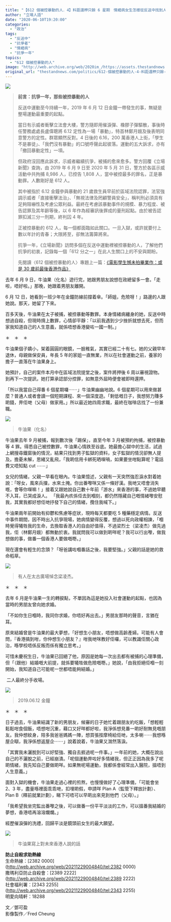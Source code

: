 ```yaml
---
title: "【612 個被控暴動的人．4】料距還柙只餘 6 星期　情緒病女生怎樣從反送中找到人生意義？"
author: "立場人語"
date: "2020-06-10T19:20:00"
categories:
  - "政治"
tags:
  - "反送中"
  - "抗爭者"
  - "情緒病"
  - "抗爭一年"
topics:
  - "612 個被控暴動的人"
image: "http://web.archive.org/web/2020im_/https://assets.thestandnews.com/media/photos/20200610-14_9pJSX.png"
original_url: "thestandnews.com/politics/612-個被控暴動的人-4-料距還柙只餘-6-星期-情緒病女生怎樣從反送中找到人生意義"
---
```

![](http://web.archive.org/web/2020im_/https://assets.thestandnews.com/media/photos/20200610-14_9pJSX.png)

> **前言：抗爭一年，那些被控暴動的人**
> 
> 反送中運動至今持續一年，2019 年 6 月 12 日金鐘一帶發生的事，無疑是整場運動最重要的起點。
> 
> 當日有示威者衝擊立法會大樓，警方隨即用催淚彈、橡膠子彈驅散，事後時任警務處處長盧偉聰將 6.12 定性為一場「暴動」，特首林鄭月娥及後表明同意警方的定性。群眾顯然反對。4 日後的 6.16，200 萬香港人上街，「學生不是暴徒」、「我們沒有暴動」的口號呼聲此起彼落。運動的五大訴求，亦有「撤回暴動定性」一項。
> 
> 但政府沒回應此訴求，示威者繼續抗爭，被捕的愈來愈多。警方回覆《立場新聞》查詢，由 2019 年 6 月 9 日至 2020 年 5 月 31 日，警方於各區示威活動中共拘捕 8,986 人，已控告 1,808 人，當中被控最多的罪名，正是暴動罪。人數剛好是 612 人。
> 
> 其中被指於 6.12 金鐘參與暴動的 21 歲救生員早前於區域法院認罪，法官強調示威者「直接衝擊法治」、「無視法律及罔顧警員安全」，稱判刑必須具有足夠阻嚇性及考慮公眾利益。最終在考慮該暴動事件的規模、暴力程度、被告認罪及其年齡等後，以 6 年作為經審訊後罪成的量刑起點。由於被告認罪扣減三分一刑期，終判囚 4 年。
> 
> 正被控暴動的 612 人，每一個都面臨如此關口。一旦入獄，或許就要付上數以年計的青春；大限將至，卻無法籌算將來。
> 
> 抗爭一年，《立場新聞》訪問多個在反送中運動裡被控暴動的人，了解他們抗爭的初衷，記錄每一個「612 分之一」在此人生關口上的不安與期盼。
> 
>   
> 先閱讀〈612 個被控暴動的人〉專題上一篇：[《電影學生憾未拍畢業作：或是 30 歲前最後香港作品》](../../politics/612-%E5%80%8B%E8%A2%AB%E6%8E%A7%E6%9A%B4%E5%8B%95%E7%9A%84%E4%BA%BA-3-%E9%9B%BB%E5%BD%B1%E5%AD%B8%E7%94%9F%E6%86%BE%E6%9C%AA%E6%8B%8D%E7%95%A2%E6%A5%AD%E4%BD%9C-%E6%88%96%E6%98%AF-30-%E6%AD%B2%E5%89%8D%E6%9C%80%E5%BE%8C%E9%A6%99%E6%B8%AF%E4%BD%9C%E5%93%81/)

去年 6 月 9 日，牛油果（化名）遊行完，她跟男朋友說想在政總留多一會。「走啦，唔好啦。」那晚，她跟着男朋友離開。

6 月 12 日，她看到一班少年在金鐘防線前撐着傘。「師姐，危險呀！」路邊的人跟她說。那天，她留了下來。

百多天後，牛油果在太子被捕，被控暴動等數罪。本身情緒病纏身的她，反送中時想過自殺，但現時揹上數罪，心情卻平靜：「以前我遇到少少挫折就想去死，但而家我知道自己的人生意義，就係唔想香港變咗一國一制。」

＊　＊　＊

牛油果個子嬌小，架着圓圓的眼鏡，一臉稚氣，其實已經二十有七。她的父親早年退休，母親做保安員，年長 5 年的家姐一直無業，所以在社會運動之前，養家的擔子一直落在牛油果身上。

她預計，自己的案件本月中在區域法院提堂之後，案件將押後 6 周以審視證物。到再下一次提訊，她打算承認部分控罪，如無意外屆時便會被即時還押。

「所以我當自己得番 6 個星期囉⋯⋯」牛油果幽幽地說。6 個星期可以用來做甚麼？普通人或者會讀一個短期課程、來一個深度遊。「剩低嘅日子，我想努力賺多啲錢，畀佢哋（父母）做家用。」所以最近她四周求職，最終在咖啡店找了一份兼職。

![](http://web.archive.org/web/2020im_/https://assets.thestandnews.com/media/photos/103979587_10220733332197307_7978095260047907475_o_TkPDX.jpg)
> 牛油果（化名）

牛油果去年 9 月被捕，報到數次後「踢保」，直至今年 3 月被預約拘捕，被控暴動等 4 罪。得悉自己被控數罪，牛油果心情跌至谷底。她最擔心獄中的生活，試過上網搜尋鐵窗後的情況，結果只找到男子監獄的資料，女子監獄的情況卻無人提及。擔憂未解，思緒又亂飛，「我啲信用卡綁死晒㗎喎，如果要坐咁點算呢？電話費又唔知點 cut ⋯⋯」

女兒的情緒，父親一早看在眼內。牛油果憶述，父親有一天突然強忍淚水對着她說：「呀女，風來兵擋，水來土掩。你出番嚟咪又係一條好漢。我哋又唔會消失嘅，會等你㗎嘛！」接着又跟她說自己數十年前「游水」來香港的事，不過她早聽不入耳，已哭成淚人。 「我最內疚係佢去到嗰刻，都仍然隱藏自己嘅情緒嚟安慰我，其實我都好想佢哋抒發下自己的情緒，攬住我喊下。」

牛油果兩年前開始有抑鬱和焦慮等症狀，現時每天都要吃 5 種藥穩定病情。反送中事件期間，因不時出入抗爭現場，她病情變得反覆，想過以死向政權相諫，「嗰時覺得犧牲我的生命，去換取香港人的自由好值得，不過梁烈士（梁凌杰）做先過我，佢（林鄭月娥）都無動於衷。我就問我可以做到啲咩呢？我可以行出嚟，做我想做的事，做番一個香港人要做嘅嘢。」

現在還會有輕生的念頭？「呀爸講咗嗰番話之後，我要堅強。」父親的話是她的救命稻草。

![](http://web.archive.org/web/2020im_/https://assets.thestandnews.com/media/photos/97367733_10164083106665019_2266792831551012864_o_Z508b.jpg)
> 有人在太古廣場悼念梁凌杰。

＊　＊　＊

去年 6 月是牛油果一生的轉捩點，不單因為這是她投入社會運動的起點，也因為當時的男朋友曾向她求婚。

「不如你生日嗰時，我同你求婚，你唔好再出去。」男朋友那時的聲音，言猶在耳。

原來結婚曾是牛油果的最大夢想，「好想生小朋友，唔想做高齡產婦。可能有人會問，『香港搞到咁，你仲想生小朋友？』咁我哋咪教好佢囉，可以教識佢關心政治，喺學校唔係反叛而係有獨立思考。」

可惜未慶祝生日，牛油果已回絕了他，原因是她每一次出去都有被捕的心理準備，但「（跟他）結婚嘅大前提，就係要犧牲做危險嘅嘢。」她說，「由我拒絕佢嗰一刻開始，我知道自己可能呢一世都唔能夠結婚。」

 二人最終分手收場。

![](http://web.archive.org/web/2020im_/https://assets.thestandnews.com/media/photos/Kenji_TG_3_xxFGY_ySBYcS9.png)
> 2019.06.12 金鐘

＊　＊　＊

日子過去，牛油果結識了新的男朋友，候審的日子她忙着跟朋友約吃飯，「想輕輕鬆鬆咁食個飯，唔想咁沉重，藉口又好咩都好啦，我淨係想見番一啲好耐無見嘅朋友。我仲想紋身，陪多我爸爸媽媽一陣，想買張按摩椅給佢哋，太多喇⋯⋯我想喺屋企瞓，我淨係想返屋企⋯⋯」說着說着，牛油果又潸然落淚。

「其實我未灑脫到可以好堅強、獨自去捱過呢一件事。」一年前的她，大概在說出自己的不灑脫之前，已經崩潰。「呢個運動畀咗好多情緒我，但正正因為我多了呢啲情緒，我先知自己要做啲咩。如果無呢場運動，我都係會經常出入醫院，搵唔到人生意義。」

面對入獄的機會，牛油果走過心裡的煎熬，也慢慢做好了心理準備，「可能會坐 2、3 年，盡量喺裡面乖乖哋，扣埋啲假，申請咩 Plan A（監管下釋放計劃）、Plan B（釋前就業計劃），睇下可唔可以早啲出來見到他們（父母）。」

「我希望我坐完監出番嚟之後，可以做番一份平平淡淡的工作，可以搵番我結婚的夢想，香港唔再溶溶爛爛。」

經歷催淚彈的洗禮，回歸平淡是鏡頭前女生的最大願望。

![](http://web.archive.org/web/2020im_/https://assets.thestandnews.com/media/photos/102360729_10220733333917350_6878502285970692043_o_n1eiA.jpg)
> 牛油果寫上對未來香港人說的話

**防止自殺求助熱線**  
生命熱線：[2382 0000](http://web.archive.org/web/20211229004840/tel:2382 0000)  
撒瑪利亞防止自殺會：[2389 2222](http://web.archive.org/web/20211229004840/tel:2389 2222)  
社會福利署：[2343 2255](http://web.archive.org/web/20211229004840/tel:2343 2255)  
明愛向晴軒：18288

文／鄧可盈  
影像製作／Fred Cheung